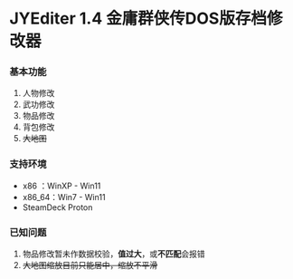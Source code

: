 # JYEditer 1.4 金庸群侠传DOS版存档修改器

### 基本功能

1. 人物修改
2. 武功修改
3. 物品修改
4. 背包修改
5. ~~大地图~~

### 支持环境

- x86 ：WinXP - Win11
- x86_64：Win7 - Win11
- SteamDeck Proton

### 已知问题

1. 物品修改暂未作数据校验，**值过大**，或**不匹配**会报错
2. ~~大地图缩放目前只能居中，缩放不平滑~~
